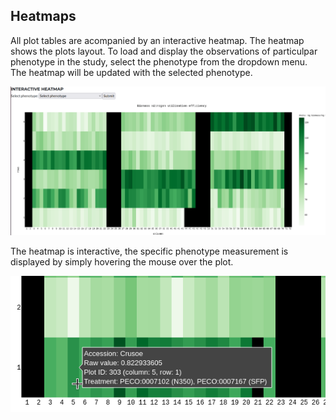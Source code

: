 ## Heatmaps



All plot tables are acompanied by an interactive heatmap. The heatmap shows the plots layout. To load and display the observations of particulpar phenotype in the study, select the phenotype from the dropdown menu. The heatmap will be updated with the selected phenotype.

![Plot details](images/5_interactive_heatmap.png)

The heatmap is interactive, the specific phenotype measurement is displayed by simply hovering the mouse over the plot. 

![Plot details](images/5_hovering.png)
